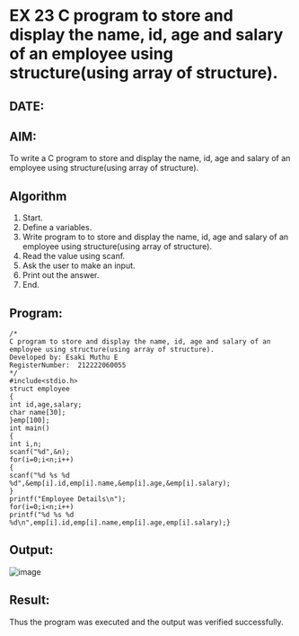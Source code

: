 # EX 23 C program to store and display the name, id, age and salary of an employee using structure(using array of structure).
## DATE:
## AIM:
To write a C program to store and display the name, id, age and salary of an employee using structure(using array of structure).

## Algorithm
1. Start.
2. Define a variables.
3. Write program to to store and display the name, id, age and salary of an employee 
using structure(using array of structure).
4. Read the value using scanf.
5. Ask the user to make an input.
6. Print out the answer.
7. End. 

## Program:
```
/*
C program to store and display the name, id, age and salary of an employee using structure(using array of structure).
Developed by: Esaki Muthu E
RegisterNumber:  212222060055
*/
#include<stdio.h> 
struct employee
{
int id,age,salary; 
char name[30];
}emp[100]; 
int main()
{
int i,n; 
scanf("%d",&n); 
for(i=0;i<n;i++)
{
scanf("%d %s %d %d",&emp[i].id,emp[i].name,&emp[i].age,&emp[i].salary);
}
printf("Employee Details\n"); 
for(i=0;i<n;i++)
printf("%d %s %d %d\n",emp[i].id,emp[i].name,emp[i].age,emp[i].salary);}
```

## Output:

![image](https://github.com/user-attachments/assets/afeb87d2-685d-4910-844c-469d5c0536f5)


## Result:
Thus the program was executed and the output was verified successfully.
